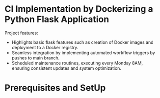 # CI Implementation by Dockerizing a Python Flask Application 

Project features:
- Highlights basic flask features such as creation of Docker images and deployment to a Docker registry.
- Seamless integration by implementing automated workflow triggers by pushes to main branch.
- Scheduled maintenance routines, executing every Monday 8AM, ensuring consistent updates and system optimization.

# Prerequisites and SetUp